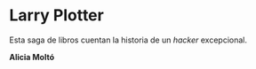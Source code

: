 # Larry Plotter

Esta saga de libros cuentan la historia de un *hacker* excepcional.

**Alicia Moltó**
